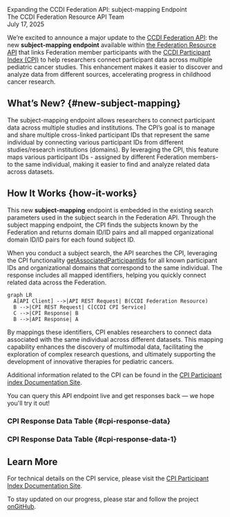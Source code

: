 <script setup lang="ts">
import * as d3 from "d3";
import {onMounted, computed, defineAsyncComponent, Ref, ref, watch} from "vue"
import { inBrowser } from 'vitepress';

import ApiAggr from "@/src/api-aggr";

const ApiCallBlockAggr = inBrowser
  ? defineAsyncComponent(() => import('@/theme/components/api-call-aggr/Block.vue'))
  : () => null;

import DataTable from '@/theme/components/api-call-aggr/DataTable.vue';
//import * as Graph from "./07-17-2025-the-federation-api-cpi/graph";
//import GraphPlaceholder from "./07-17-2025-the-federation-api-cpi/GraphPlaceholder.vue";
import { useDataStore } from "./07-17-2025-the-federation-api-cpi/store";

let api = new ApiAggr();
const data = useDataStore();

</script>
<ClientOnly>
<div class="text-4xl font-extrabold">Expanding the CCDI Federation API: subject-mapping Endpoint</div>
<div class="text-lg mt-1 dark:text-slate-300 text-slate-900">The CCDI Federation Resource API Team</div>
<div class="dark:text-slate-400 text-slate-800 italic">July 17, 2025</div>

We’re excited to announce a major update to the [CCDI Federation API][ResourceAPI-main]: the new **subject-mapping endpoint** available within [the Federation Resource API][spec-aggr] that links Federation member participants with the [CCDI Participant Index (CPI)][CPI-main] to help researchers connect participant data across multiple pediatric cancer studies. This enhancement makes it easier to discover and analyze data from different sources, accelerating progress in childhood cancer research.

## What’s New? {#new-subject-mapping}

The subject-mapping endpoint allows researchers to connect participant data across multiple studies and institutions. The CPI’s goal is to manage and share multiple cross-linked participant IDs that represent the same individual by connecting various participant IDs from different studies/research institutions (domains). By leveraging the CPI, this feature maps various participant IDs - assigned by different Federation members- to the same individual, making it easier to find and analyze related data across datasets.

## How It Works {how-it-works}

This new **subject-mapping** endpoint is embedded in the existing search parameters used in the subject search in the Federation API. Through the subject mapping endpoint, the CPI finds the subjects known by the Federation and returns domain ID/ID pairs and all mapped organizational domain ID/ID pairs for each found subject ID. 

When you conduct a subject search, the API searches the CPI, leveraging the CPI functionality [getAssociatedParticipantIds][getAssociatedParticipantIds] for all known participant IDs and organizational domains that correspond to the same individual. The response includes all mapped identifiers, helping you quickly connect related data across the Federation.

```mermaid
graph LR
  A[API Client] -->|API REST Request| B(CCDI Federation Resource)
  B -->|CPI REST Request| C[CCDI CPI Service]
  C -->|CPI Response| B
  B -->|API Response| A
```

By mappings these identifiers, CPI enables researchers to connect data associated with the same individual across different datasets. This mapping capability enhances the discovery of multimodal data, facilitating the exploration of complex research questions, and ultimately supporting the development of innovative therapies for pediatric cancers.

Additional information related to the CPI can be found in the [CPI Participant index Documentation Site][CPI-spec].  

You can query this API endpoint live and get responses back — we hope you'll try it out!

<ApiCallBlockAggr
  description="Submit REST API request to map the first eight subjects participants IDs known about by each source server where sex is F."
  method="GET"
  path="/subject-mapping?per_page=8&sex=F"
/>

### CPI Response Data Table {#cpi-response-data}

<DataTable :endpoint="'https://federation.ccdi.cancer.gov/api/v1/subject-mapping?per_page=6&sex=F'"/>

<ApiCallBlockAggr
  description="Submit REST API request to map subject participants IDs where ID is SJ000008."
  method="GET"
  path="/subject-mapping?identifiers=SJ000008"
/>

### CPI Response Data Table {#cpi-response-data-1}

<DataTable :endpoint="'https://federation.ccdi.cancer.gov/api/v1/subject-mapping?identifiers=SJ000008'"/>

## Learn More
For technical details on the CPI service, please visit the [CPI Participant Index Documentation Site][CPI-spec].


To stay updated on our progress, please star and follow the project [onGitHub](https://github.com/cbiit/ccdi-federation-api).

[ccdi-main]: https://www.cancer.gov/research/areas/childhood/childhood-cancer-data-initiative
[spec]: https://cbiit.github.io/ccdi-federation-api/specification.html
[spec-aggr]: https://cbiit.github.io/ccdi-federation-api-aggregation
[Kids First DRC]: https://kidsfirstdrc.org/
[St. Jude Cloud]: https://stjude.cloud
[Pediatric Cancer Data Commons]: https://commons.cri.uchicago.edu/pcdc/
[Treehouse Childhood Cancer Initiative]: https://treehousegenomics.ucsc.edu/
[Childhood Cancer Catalog of ecDNA CCDI API server]: https://ccdi-ecdna.org/
[CPI-main]: https://ccdi.cancer.gov/ccdi-participant-index
[ResourceAPI-main]: https://ccdi.cancer.gov/data-federation-resource
[getAssociatedParticipantIds]: https://participantindex-docs.ccdi.cancer.gov/#operation/getAssociatedParticipantIds
[CPI-spec]: https://participantindex-docs.ccdi.cancer.gov/
</ClientOnly>
